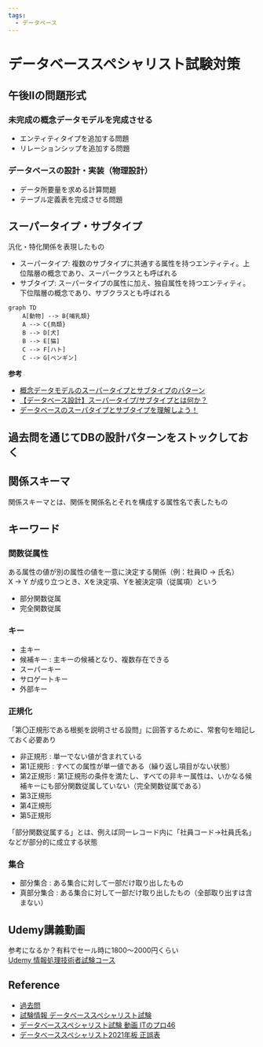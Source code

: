 ```yaml
---
tags:  
  - データベース
---
```


# データベーススペシャリスト試験対策

## 午後Ⅱの問題形式

### 未完成の概念データモデルを完成させる
- エンティティタイプを追加する問題
- リレーションシップを追加する問題


### データベースの設計・実装（物理設計）
- データ所要量を求める計算問題
- テーブル定義表を完成させる問題


## スーパータイプ・サブタイプ
汎化・特化関係を表現したもの

- スーパータイプ: 複数のサブタイプに共通する属性を持つエンティティ。上位階層の概念であり、スーパークラスとも呼ばれる
- サブタイプ: スーパータイプの属性に加え、独自属性を持つエンティティ。下位階層の概念であり、サブクラスとも呼ばれる

```mermaid
graph TD
    A[動物] --> B{哺乳類}
    A --> C{鳥類}
    B --> D[犬]
    B --> E[猫]
    C --> F[ハト]
    C --> G[ペンギン]
```

**参考**
- [概念データモデルのスーパータイプとサブタイプのパターン](https://taityo-diary.hatenablog.jp/entry/2020/07/21/071553)
- [【データベース設計】スーパータイプ/サブタイプとは何か？](https://qiita.com/tomo0x03a/items/94d8bbac526335fa8ec3)
- [データベースのスーパタイプとサブタイプを理解しよう！](https://itmanabi.com/db-supertype-subtype/)


## 過去問を通じてDBの設計パターンをストックしておく


## 関係スキーマ
関係スキーマとは、関係を関係名とそれを構成する属性名で表したもの

## キーワード
### 関数従属性
ある属性の値が別の属性の値を一意に決定する関係（例：社員ID -> 氏名）<br />
X -> Y が成り立つとき、Xを決定項、Yを被決定項（従属項）という

- 部分関数従属
- 完全関数従属

### キー
- 主キー
- 候補キー : 主キーの候補となり、複数存在できる
- スーパーキー
- サロゲートキー
- 外部キー

### 正規化
「第〇正規形である根拠を説明させる設問」に回答するために、常套句を暗記しておく必要あり

- 非正規形  : 単一でない値が含まれている
- 第1正規形 : すべての属性が単一値である（繰り返し項目がない状態）
- 第2正規形 : 第1正規形の条件を満たし、すべての非キー属性は、いかなる候補キーにも部分関数従属していない（完全関数従属である）
- 第3正規形
- 第4正規形
- 第5正規形

「部分関数従属する」とは、例えば同一レコード内に「社員コード→社員氏名」などが部分的に成立する状態

### 集合
- 部分集合 : ある集合に対して一部だけ取り出したもの
- 真部分集合 : ある集合に対して一部だけ取り出したもの（全部取り出すは含まない）



## Udemy講義動画
参考になるか？有料でセール時に1800～2000円くらい<br />
[Udemy 情報処理技術者試験コース](https://www.udemy.com/topic/information-technology-engineers-exam/)

## Reference
- [過去問](https://www.ipa.go.jp/shiken/mondai-kaiotu/index.html)
- [試験情報 データベーススペシャリスト試験](https://www.ipa.go.jp/shiken/kubun/db.html)
- [データベーススペシャリスト試験 動画 ITのプロ46](https://www.youtube.com/watch?v=Muuhtm8vQkY&list=PL53uwBjWE-t4PAa6xdjUZVn-XOQHc6JXn)
- [データベーススペシャリスト2021年板 正誤表](https://www.shoeisha.co.jp/book/detail/9784798167770)
